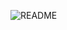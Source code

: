 ![README](https://github.com/109703034/Badminton_FedML/assets/71415507/b8594293-6065-451b-8dca-47fc03943ab3)
